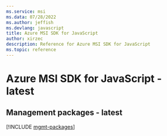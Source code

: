 ```yaml
---
ms.service: msi
ms.data: 07/28/2022
ms.author: jeffish
ms.devlang: javascript
title: Azure MSI SDK for JavaScript
author: xirzec
description: Reference for Azure MSI SDK for JavaScript
ms.topic: reference
---
```

# Azure MSI SDK for JavaScript - latest

## Management packages - latest
[!INCLUDE [mgmt-packages](msi-mgmt-index.md)]